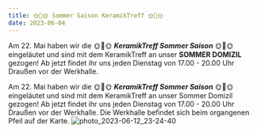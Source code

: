 ```yaml
---
title: 🌞🌴🌞 Sommer Saison KeramikTreff 🌞🌴🌞
date: 2023-06-04
---
```


Am 22. Mai haben wir die 🌞🌴🌞 ***KeramikTreff Sommer Saison*** 🌞🌴🌞 eingeläutet und sind mit dem KeramikTreff an unser **SOMMER DOMIZIL** gezogen! Ab jetzt findet ihr uns jeden Dienstag von 17.00 - 20.00 Uhr Draußen vor der Werkhalle. 

Am  22. Mai haben wir die 🌞🌴🌞 ***KeramikTreff Sommer Saison*** 🌞🌴🌞 eingeläutet und sind mit dem KeramikTreff an unser Sommer Domizil gezogen! Ab jetzt findet ihr uns jeden Dienstag von 17.00 - 20.00 Uhr Draußen vor der Werkhalle. 
Die Werkhalle befindet sich beim organgenen Pfeil auf der Karte. 
![photo_2023-06-12_23-24-40](https://github.com/brennovich/feuerundflamme.xyz/assets/115560099/21986ab8-26e6-400a-8af8-ff64f8a51ef6)
